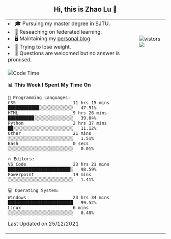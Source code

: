 <h2 align="center"> Hi, this is Zhao Lu 👋</h2>

<table style="overflow:hidden;">
    <tr> 
        <td>
            <li>🎓 Pursuing my master degree in SJTU.</li>
            <li>🌱 Reseaching on federated learning.</li>
            <li>🖥️ Maintaining my <a href="https://ifarewell.xyz">personal blog</a>.</li>
            <li>💪 Trying to lose weight.</li>
            <li>💬 Questions are welcomed but no answer is promised.</li> 
        </td>
        <td>
            <img src="https://visitor-badge.glitch.me/badge?page_id=ifarewell" alt="vistors" />
        <br>
          <img src="https://github-readme-stats.vercel.app/api?username=ifarewell&theme=graywhite&hide=prs,contribs&show_icons=true&hide_border=true&icon_color=CE1D2D&text_color=718096&bg_color=ffffff&hide_title=true" />
        </td>
    </tr>
    <tr>
        <td colspan="2">
            
<!--START_SECTION:waka-->
![Code Time](http://img.shields.io/badge/Code%20Time-80%20hrs%2025%20mins-blue)

📊 **This Week I Spent My Time On** 

```text
💬 Programming Languages: 
CSS                      11 hrs 15 mins      ████████████░░░░░░░░░░░░░   47.51% 
HTML                     9 hrs 26 mins       ██████████░░░░░░░░░░░░░░░   39.84% 
Python                   2 hrs 37 mins       ██░░░░░░░░░░░░░░░░░░░░░░░   11.12% 
Other                    21 mins             ░░░░░░░░░░░░░░░░░░░░░░░░░   1.51% 
Bash                     0 secs              ░░░░░░░░░░░░░░░░░░░░░░░░░   0.01%

🔥 Editors: 
VS Code                  23 hrs 21 mins      ████████████████████████░   98.59% 
Powerpoint               19 mins             ░░░░░░░░░░░░░░░░░░░░░░░░░   1.41%

💻 Operating System: 
Windows                  23 hrs 34 mins      █████████████████████████   99.52% 
Linux                    6 mins              ░░░░░░░░░░░░░░░░░░░░░░░░░   0.48%

```


 Last Updated on 25/12/2021
<!--END_SECTION:waka-->
            
</td></tr>
</table>

